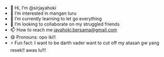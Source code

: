 - 👋 Hi, I’m @sirjayahoki
- 👀 I’m interested in mangan turu
- 🌱 I’m currently learning to let go everything
- 💞️ I’m looking to collaborate on my struggled friends
- 📫 How to reach me jayahoki.bersama@gmail.com
- 😄 Pronouns: opo iki!!
- ⚡ Fun fact: I want to be darth vader want to cut off my atasan gw yang resek!! awas lu!!!

